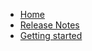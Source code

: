 <!-- docs/_sidebar.md -->

* [Home](/)
* [Release Notes](release-notes.md)
* [Getting started](getting_started.md)
